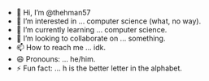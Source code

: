 - 👋 Hi, I’m @thehman57
- 👀 I’m interested in ... computer science (what, no way).
- 🌱 I’m currently learning ... computer science.
- 💞️ I’m looking to collaborate on ... something.
- 📫 How to reach me ... idk.
- 😄 Pronouns: ... he/him.
- ⚡ Fun fact: ... h is the better letter in the alphabet.

<!---
thehman57/thehman57 is a ✨ special ✨ repository because its `README.md` (this file) appears on your GitHub profile.
You can click the Preview link to take a look at your changes.
--->
